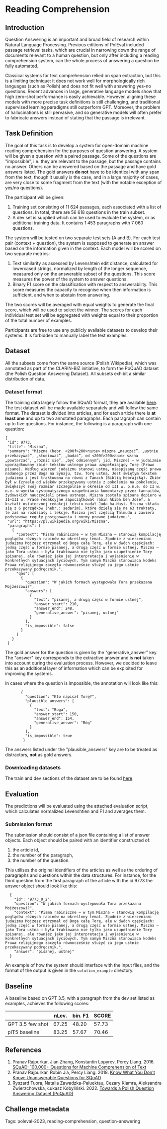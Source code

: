 # Reading Comprehension

## Introduction
Question Answering is an important and broad field of research within Natural Language Processing. Previous editions of PolEval included passage retrieval tasks, which are crucial in narrowing down the range of documents relevant to a human question, but only after including a reading comprehension system, can the whole process of answering a question be fully automated.

Classical systems for text comprehension relied on span extraction, but this is a limiting technique: it does not work well for morphologically rich languages (such as Polish) and does not fit well with answering yes-no questions. Recent advances in large, generative language models show that high zero-shot performance is easily achievable. However, aligning these models with more precise task definitions is still challenging, and traditional supervised learning paradigms still outperform GPT. Moreover, the problem of hallucinations is still pervasive, and so generative models will often prefer to fabricate answers instead of stating that the passage is irrelevant.


## Task Definition
The goal of this task is to develop a system for open-domain machine reading comprehension for the purposes of question answering. A system will be given a question with a paired passage. Some of the questions are "impossible", i.e. they are relevant to the passage, but the passage contains no answer. Others can be answered based on the passage and have gold answers listed. The gold answers **do not** have to be identical with any span from the text, though it usually is the case, and in a large majority of cases, are very close to some fragment from the text (with the notable exception of yes/no questions).

The participant will be given:

1. Training set consisting of 11 624 passages, each associated with a list of questions. In total, there are 56 618 questions in the train subset.
2. A dev set is supplied which can be used to evaluate the system, or as additional training data. It contains 1 453 paragraphs with 7 060 questions.

The system will be tested on two separate test sets (A and B). For each test pair (context + question), the system is supposed to generate an answer based on the information given in the context. Each model will be scored on two separate metrics:

1. Text similarity as assessed by Levenshtein edit distance, calculated for lowercased strings, normalized by length of the longer sequence, measured only on the answerable subset of the questions. This score measures the power of the system to answer questions.
2. Binary F1 score on the classification with respect to answerability. This score measures the capacity to recognise when then information is sufficient, and when to abstain from answering.


The two scores will be averaged with equal weights to generate the final score, which will be used to select the winner. The scores for each individual test set will be aggregated with weights equal to their proportion of the total number of examples.

Participants are free to use any publicly available datasets to develop their systems. It is forbidden to manually label the test examples.

## Dataset

All the subsets come from the same source (Polish Wikipedia), which was annotated as part of the CLARIN-BIZ initiative, to form the PoQuAD dataset (the Polish Question Answering Dataset). All subsets exhibit a similar distribution of data.

### Dataset format
The training data largely follow the SQuAD format, they are available [here](https://huggingface.co/datasets/clarin-pl/poquad/tree/main). The test dataset will be made available separately and will follow the same format. The dataset is divided into articles, and for each article there is **at least one** and up to two annotated paragraphs. Each paragraph can contain up to five questions. For instance, the following is a paragraph with one question:

```
{
 "id": 9773,
 "title": "Miszna",
 "summary": "Miszna (hebr. <200f>משנה<200e> miszna „nauczać”, „ustnie przekazywać”, „studiować”, „badać”, od <200f>שנה<200e> szana „powtarzać”, „różnić się”, „być odmiennym”; jid. Miszne) – w judaizmie uporządkowany zbiór tekstów ustnego prawa uzupełniający Torę (Prawo pisane). Według wierzeń judaizmu stanowi ustną, niespisaną część prawa nadanego przez Boga na Synaju, tzw. Torę ustną. Jest świętym tekstem judaizmu i jest traktowana na równi z Tanach (Biblią hebrajską). Zbiór był w Izraelu od wieków przekazywany ustnie z pokolenia na pokolenie, zwiększył swój rozmiar szczególnie w okresie od III w. p.n.e. do II w. n.e. w wyniku systematycznego uzupełniania komentarzy przez tannaitów, żydowskich nauczycieli prawa ustnego. Miszna została spisana dopiero w II–III w. Prace redakcyjne zapoczątkował rabin Akiba ben Josef, a kształt ostatecznej redakcji tekstu nadał Juda ha-Nasi. Miszna składa się z 6 porządków (hebr.: sedarim), które dzielą się na 63 traktaty, te zaś na rozdziały i lekcje. Miszna jest częścią Talmudu i zawiera podstawowe reguły postępowania i normy prawne judaizmu.",
 "url": "https://pl.wikipedia.org/wiki/Miszna",
 "paragraphs": [
   {
     "context": "Pisma rabiniczne – w tym Miszna – stanowią kompilację poglądów różnych rabinów na określony temat. Zgodnie z wierzeniami judaizmu Mojżesz otrzymał od Boga całą Torę, ale w dwóch częściach: jedną część w formie pisanej, a drugą część w formie ustnej. Miszna – jako Tora ustna – była traktowana nie tylko jako uzupełnienie Tory spisanej, ale również jako jej interpretacja i wyjaśnienie w konkretnych sytuacjach życiowych. Tym samym Miszna stanowiąca kodeks Prawa religijnego zaczęła równocześnie służyć za jego ustnie przekazywany podręcznik.",
     "qas": [
       {
         "question": "W jakich formach występowała Tora przekazana Mojżeszowi?",
         "answers": [
           {
             "text": "pisanej, a drugą część w formie ustnej",
             "answer_start": 210,
             "answer_end": 248,
             "generative_answer": "pisanej, ustnej"
           }
         ],
         "is_impossible": false
       }
     ]
   }
 }
```

The gold answer for the question is given by the "generative_answer" key. The "answer" key corresponds to the extractive answer and is **not** taken into account during the evaluation process. However, we decided to leave this as an additional layer of information which can be exploited for improving the systems.

In cases where the question is impossible, the annotation will look like this:

```
       {
         "question": "Kto napisał Torę?",
         "plausible_answers": [
           {
             "text": "Boga",
             "answer_start": 150,
             "answer_end": 154,
             "generative_answer": "Bóg"
           }
         ],
         "is_impossible": true
        }
```

The answers listed under the "plausible_answers" key are to be treated as distractors, **not** as gold answers.


### Downloading datasets
The train and dev sections of the dataset are to be found [here](https://huggingface.co/datasets/clarin-pl/poquad/tree/main).


## Evaluation
The predictions will be evaluated using the attached evaluation script, which calculates normalized Levenshtien and F1 and averages them.

### Submission format

The submission should consist of a json file containing a list of answer objects. Each object should be paired with an identifier constructed of:
1. the article id,
2. the number of the paragraph,
3. the number of the question.

This utilises the original identifiers of the articles as well as the ordering of paragraphs and questions within the data structures. For instance, for the third question from the first paragraph of the article with the id 9773 the answer object should look like this:

```
  {
    "id": "9773_0_2",
    "question": "W jakich formach występowała Tora przekazana Mojżeszowi?",
    "context": "Pisma rabiniczne – w tym Miszna – stanowią kompilację poglądów różnych rabinów na określony temat. Zgodnie z wierzeniami judaizmu Mojżesz otrzymał od Boga całą Torę, ale w dwóch częściach: jedną część w formie pisanej, a drugą część w formie ustnej. Miszna – jako Tora ustna – była traktowana nie tylko jako uzupełnienie Tory spisanej, ale również jako jej interpretacja i wyjaśnienie w konkretnych sytuacjach życiowych. Tym samym Miszna stanowiąca kodeks Prawa religijnego zaczęła równocześnie służyć za jego ustnie przekazywany podręcznik.",
    "answer": "pisanej, ustnej"
  }
```

An example of how the system should interface with the input files, and the format of the output is given in the `solution_example` directory.

## Baseline
A baseline based on GPT 3.5, with a paragraph from the dev set listed as examples, achieves the following scores:

|                  | nLev. | bin. F1 | SCORE |
|------------------|-------|---------|-------|
| GPT 3.5 few shot | 67.25 |  48.20  | 57.73 |
| plT5 baseline    | 83.25 |  57.67  | 70.46 |


## References
1. Pranav Rajpurkar, Jian Zhang, Konstantin Lopyrev, Percy Liang. 2016. [SQuAD: 100,000+ Questions for Machine Comprehension of Text](https://arxiv.org/abs/1606.05250)
2. Pranav Rajpurkar, Robin Jia, Percy Liang. 2018. [Know What You Don't Know: Unanswerable Questions for SQuAD](https://arxiv.org/abs/1806.03822)
3. Ryszard Tuora, Natalia Zawadzka-Paluektau, Cezary Klamra, Aleksandra Zwierzchowska, Łukasz Kobyliński. 2022. [Towards a Polish Question Answering Dataset (PoQuAD)](https://link.springer.com/chapter/10.1007/978-3-031-21756-2_16)

## Challenge metadata

Tags: poleval-2023, reading-comprehension, question-answering
